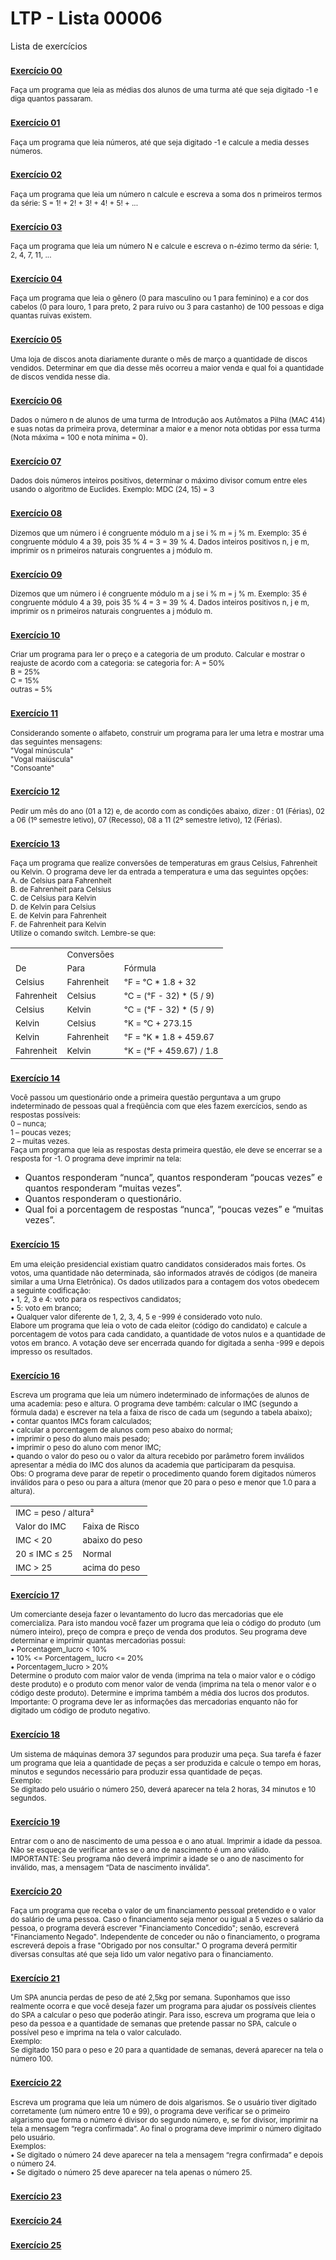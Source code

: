 # LTP - Lista 00006
Lista de exercícios

### <sub>[Exercício 00](https://github.com/albertocerqueira/logica-tecnica-programacao/blob/master/src/br/com/logica/tecnicas/programacao/exercicios00006/Exercicicio00.java "Exercício 00")</sub>
<sub>Faça um programa que leia as médias dos alunos de uma turma até que seja digitado -1 e diga quantos passaram.</sub>

### <sub>[Exercício 01](https://github.com/albertocerqueira/logica-tecnica-programacao/blob/master/src/br/com/logica/tecnicas/programacao/exercicios00006/Exercicicio01.java "Exercício 01")</sub>  
<sub>Faça um programa que leia números, até que seja digitado -1 e calcule a media desses números.</sub>  
	 
### <sub>[Exercício 02](https://github.com/albertocerqueira/logica-tecnica-programacao/blob/master/src/br/com/logica/tecnicas/programacao/exercicios00006/Exercicicio02.java "Exercício 02")</sub>  
<sub>Faça um programa que leia um número n calcule e escreva a soma dos n primeiros termos da série:
S = 1! + 2! + 3! + 4! + 5! + ...</sub>  
	 
### <sub>[Exercício 03](https://github.com/albertocerqueira/logica-tecnica-programacao/blob/master/src/br/com/logica/tecnicas/programacao/exercicios00006/Exercicicio03.java "Exercício 03")</sub>
<sub>Faça um programa que leia um número N e calcule e escreva o n-ézimo termo da série: 1, 2, 4, 7, 11, ...</sub>  
	 
### <sub>[Exercício 04](https://github.com/albertocerqueira/logica-tecnica-programacao/blob/master/src/br/com/logica/tecnicas/programacao/exercicios00006/Exercicicio04.java "Exercício 04")</sub>
<sub>Faça um programa que leia o gênero (0 para masculino ou 1 para feminino) e a cor dos cabelos (0 para louro, 1 para preto, 2 para ruivo ou 3 para castanho) de 100 pessoas e diga quantas ruivas existem.</sub>  
	 
### <sub>[Exercício 05](https://github.com/albertocerqueira/logica-tecnica-programacao/blob/master/src/br/com/logica/tecnicas/programacao/exercicios00006/Exercicicio05.java "Exercício 05")</sub>
<sub>Uma loja de discos anota diariamente durante o mês de março a quantidade de discos vendidos. Determinar em que dia desse mês ocorreu a maior venda e qual foi a quantidade de discos vendida nesse dia.</sub>  

### <sub>[Exercício 06](https://github.com/albertocerqueira/logica-tecnica-programacao/blob/master/src/br/com/logica/tecnicas/programacao/exercicios00006/Exercicicio06.java "Exercício 06")</sub>
<sub>Dados o número n de alunos de uma turma de Introdução aos Autômatos a Pilha (MAC 414) e suas notas da primeira prova, determinar a maior e a menor nota obtidas por essa turma (Nota máxima = 100 e nota mínima = 0).</sub>  

### <sub>[Exercício 07](https://github.com/albertocerqueira/logica-tecnica-programacao/blob/master/src/br/com/logica/tecnicas/programacao/exercicios00006/Exercicicio07.java "Exercício 07")</sub>
<sub>Dados dois números inteiros positivos, determinar o máximo divisor comum entre eles usando o algoritmo de Euclides.
Exemplo: MDC (24, 15) = 3</sub>    

### <sub>[Exercício 08](https://github.com/albertocerqueira/logica-tecnica-programacao/blob/master/src/br/com/logica/tecnicas/programacao/exercicios00006/Exercicicio08.java "Exercício 08")</sub>
<sub>Dizemos que um número i é congruente módulo m a j se i % m = j % m. 
Exemplo: 35 é congruente módulo 4 a 39, pois
35 % 4 = 3 = 39 % 4.
Dados inteiros positivos n, j e m, imprimir os n primeiros naturais congruentes a j módulo m.</sub>  

### <sub>[Exercício 09](https://github.com/albertocerqueira/logica-tecnica-programacao/blob/master/src/br/com/logica/tecnicas/programacao/exercicios00006/Exercicicio09.java "Exercício 09")</sub>
<sub>Dizemos que um número i é congruente módulo m a j se i % m = j % m. 
Exemplo: 35 é congruente módulo 4 a 39, pois
35 % 4 = 3 = 39 % 4.
Dados inteiros positivos n, j e m, imprimir os n primeiros naturais congruentes a j módulo m.</sub>  

### <sub>[Exercício 10](https://github.com/albertocerqueira/logica-tecnica-programacao/blob/master/src/br/com/logica/tecnicas/programacao/exercicios00006/Exercicicio10.java "Exercício 10")</sub>
<sub>Criar um programa para ler o preço e a categoria de um produto. Calcular e mostrar o reajuste de acordo com a categoria: se categoria for: 
A = 50%  
B = 25%  
C = 15%  
outras = 5%</sub>

### <sub>[Exercício 11](https://github.com/albertocerqueira/logica-tecnica-programacao/blob/master/src/br/com/logica/tecnicas/programacao/exercicios00006/Exercicicio11.java "Exercício 11")</sub>
<sub>Considerando somente o alfabeto, construir um programa para ler uma letra e mostrar uma das seguintes mensagens:  
"Vogal minúscula"  
"Vogal maiúscula"  
"Consoante"</sub>

### <sub>[Exercício 12](https://github.com/albertocerqueira/logica-tecnica-programacao/blob/master/src/br/com/logica/tecnicas/programacao/exercicios00006/Exercicicio12.java "Exercício 12")</sub>
<sub>Pedir um mês do ano (01 a 12) e, de acordo com as condições abaixo, dizer : 01 (Férias), 02 a 06 (1º semestre letivo), 07 (Recesso), 08 a 11 (2º semestre letivo), 12 (Férias).</sub>

### <sub>[Exercício 13](https://github.com/albertocerqueira/logica-tecnica-programacao/blob/master/src/br/com/logica/tecnicas/programacao/exercicios00006/Exercicicio13.java "Exercício 13")</sub>
<sub>Faça um programa que realize conversões de temperaturas em graus Celsius, Fahrenheit ou Kelvin. O programa deve ler da entrada a temperatura e uma das seguintes opções:  
A. de Celsius para Fahrenheit  
B. de Fahrenheit para Celsius  
C. de Celsius para Kelvin  
D. de Kelvin para Celsius  
E. de Kelvin para Fahrenheit  
F. de Fahrenheit para Kelvin  
Utilize o comando switch. Lembre-se que:</sub>
<table>
	<tr>
        <td><sub></sub></td>
        <td><sub>Conversões</sub></td>
        <td><sub></sub></td>
    </tr>
    <tr>
        <td><sub>De</sub></td>
        <td><sub>Para</sub></td>
        <td><sub>Fórmula</sub></td>
    </tr>
    <tr>
        <td><sub>Celsius</sub></td>
        <td><sub>Fahrenheit</sub></td>
        <td><sub>°F = °C * 1.8 + 32</sub></td>
    </tr>
    <tr>
        <td><sub>Fahrenheit</sub></td>
        <td><sub>Celsius</sub></td>
        <td><sub>°C = (°F - 32) * (5 / 9)</sub></td>
    </tr>
    <tr>
        <td><sub>Celsius</sub></td>
        <td><sub>Kelvin</sub></td>
        <td><sub>°C = (°F - 32) * (5 / 9)</sub></td>
    </tr>
    <tr>
        <td><sub>Kelvin</sub></td>
        <td><sub>Celsius</sub></td>
        <td><sub>°K = °C + 273.15</sub></td>
    </tr>
    <tr>
        <td><sub>Kelvin</sub></td>
        <td><sub>Fahrenheit</sub></td>
        <td><sub>°F = °K * 1.8 + 459.67</sub></td>
    </tr>
    <tr>
        <td><sub>Fahrenheit</sub></td>
        <td><sub>Kelvin</sub></td>
        <td><sub>°K = (°F + 459.67) / 1.8</sub></sub></td>
    </tr>
</table>

### <sub>[Exercício 14](https://github.com/albertocerqueira/logica-tecnica-programacao/blob/master/src/br/com/logica/tecnicas/programacao/exercicios00006/Exercicicio14.java "Exercício 14")</sub>
<sub>Você passou um questionário onde a primeira questão perguntava a um grupo indeterminado de pessoas qual a freqüência com que eles fazem exercícios, sendo as respostas possíveis:  
0 – nunca;  
1 – poucas vezes;  
2 – muitas vezes.  
Faça um programa que leia as respostas desta primeira questão, ele deve se encerrar se a resposta for -1. O programa deve imprimir na tela:  
- Quantos responderam “nunca”, quantos responderam “poucas vezes” e quantos responderam “muitas vezes”.  
- Quantos responderam o questionário.  
- Qual foi a porcentagem de respostas “nunca”, “poucas vezes” e “muitas vezes”.</sub>

### <sub>[Exercício 15](https://github.com/albertocerqueira/logica-tecnica-programacao/blob/master/src/br/com/logica/tecnicas/programacao/exercicios00006/Exercicicio15.java "Exercício 15")</sub>
<sub>Em uma eleição presidencial existiam quatro candidatos considerados mais fortes. Os votos, uma quantidade não determinada, são informados através de códigos (de maneira similar a uma Urna Eletrônica). Os dados utilizados para a contagem dos votos obedecem a seguinte codificação:  
• 1, 2, 3 e 4: voto para os respectivos candidatos;  
• 5: voto em branco;  
• Qualquer valor diferente de 1, 2, 3, 4, 5 e -999 é considerado voto nulo.  
Elabore um programa que leia o voto de cada eleitor (código do candidato) e calcule a porcentagem de votos para cada candidato, a quantidade de votos nulos e a quantidade de votos em branco. A votação deve ser encerrada quando for digitada a senha -999 e depois impresso os resultados.</sub>

### <sub>[Exercício 16](https://github.com/albertocerqueira/logica-tecnica-programacao/blob/master/src/br/com/logica/tecnicas/programacao/exercicios00006/Exercicicio16.java "Exercício 16")</sub>
<sub>Escreva um programa que leia um número indeterminado de informações de alunos de uma academia: peso e altura. O programa deve também: calcular o IMC (segundo a fórmula dada) e escrever na tela a faixa de risco de cada um (segundo a tabela abaixo);  
• contar quantos IMCs foram calculados;  
• calcular a porcentagem de alunos com peso abaixo do normal;  
• imprimir o peso do aluno mais pesado;  
• imprimir o peso do aluno com menor IMC;  
• quando o valor do peso ou o valor da altura recebido por parâmetro forem inválidos apresentar a média do IMC dos alunos da academia que participaram da pesquisa.  
Obs: O programa deve parar de repetir o procedimento quando forem digitados números inválidos para o peso ou para a altura (menor que 20 para o peso e menor que 1.0 para a altura).</sub>  
<table>
	<tr>
        <td colspan="2"><sub>IMC = peso / altura²</sub></td>
    </tr>
    <tr>
        <td><sub>Valor do IMC</sub></td>
        <td><sub>Faixa de Risco</sub></td>
    </tr>
    <tr>
        <td><sub>IMC < 20</sub></td>
        <td><sub>abaixo do peso</sub></td>
    </tr>
    <tr>
        <td><sub>20 ≤ IMC ≤ 25</sub></td>
        <td><sub>Normal</sub></td>
    </tr>
    <tr>
        <td><sub>IMC > 25</sub></td>
        <td><sub>acima do peso</sub></td>
    </tr>
</table>  

### <sub>[Exercício 17](https://github.com/albertocerqueira/logica-tecnica-programacao/blob/master/src/br/com/logica/tecnicas/programacao/exercicios00006/Exercicicio17.java "Exercício 17")</sub>
<sub>Um comerciante deseja fazer o levantamento do lucro das mercadorias que ele comercializa. Para isto mandou você fazer um programa que leia o código do produto (um número inteiro), preço de compra e preço de venda dos produtos. Seu programa deve determinar e imprimir quantas mercadorias possui:  
• Porcentagem_lucro < 10%  
• 10% <= Porcentagem_ lucro <= 20%  
• Porcentagem_lucro > 20%  
Determine o produto com maior valor de venda (imprima na tela o maior valor e o código deste produto) e o produto com menor valor de venda (imprima na tela o menor valor e o código deste produto). Determine e imprima também a média dos lucros dos produtos.  
Importante: O programa deve ler as informações das mercadorias enquanto não for digitado um código de produto negativo. </sub>

### <sub>[Exercício 18](https://github.com/albertocerqueira/logica-tecnica-programacao/blob/master/src/br/com/logica/tecnicas/programacao/exercicios00006/Exercicicio18.java "Exercício 18")</sub>
<sub>Um sistema de máquinas demora 37 segundos para produzir uma peça. Sua tarefa é fazer um programa que leia a quantidade de peças a ser produzida e calcule o tempo em horas, minutos e segundos necessário para produzir essa quantidade de peças.  
Exemplo:  
Se digitado pelo usuário o número 250, deverá aparecer na tela 2 horas, 34 minutos e 10 segundos.</sub>

### <sub>[Exercício 19](https://github.com/albertocerqueira/logica-tecnica-programacao/blob/master/src/br/com/logica/tecnicas/programacao/exercicios00006/Exercicicio19.java "Exercício 19")</sub>
<sub>Entrar com o ano de nascimento de uma pessoa e o ano atual. Imprimir a idade da pessoa. Não se esqueça de verificar antes se o ano de nascimento é um ano válido.  
IMPORTANTE: Seu programa não deverá imprimir a idade se o ano de nascimento for inválido, mas, a mensagem “Data de nascimento inválida”.</sub>

### <sub>[Exercício 20](https://github.com/albertocerqueira/logica-tecnica-programacao/blob/master/src/br/com/logica/tecnicas/programacao/exercicios00006/Exercicicio20.java "Exercício 20")</sub>
<sub>Faça um programa que receba o valor de um financiamento pessoal pretendido e o valor do salário de uma pessoa. Caso o financiamento seja menor ou igual a 5 vezes o salário da pessoa, o programa deverá escrever "Financiamento Concedido"; senão, escreverá "Financiamento Negado". Independente de conceder ou não o financiamento, o programa escreverá depois a frase "Obrigado por nos consultar." O programa deverá permitir diversas consultas até que seja lido um valor negativo para o financiamento.   </sub>

### <sub>[Exercício 21](https://github.com/albertocerqueira/logica-tecnica-programacao/blob/master/src/br/com/logica/tecnicas/programacao/exercicios00006/Exercicicio21.java "Exercício 21")</sub>
<sub>Um SPA anuncia perdas de peso de até 2,5kg por semana. Suponhamos que isso realmente ocorra e que você deseja fazer um programa para ajudar os possíveis clientes do SPA a calcular o peso que poderão atingir. Para isso, escreva um programa que leia o peso da pessoa e a quantidade de semanas que pretende passar no SPA, calcule o possível peso e imprima na tela o valor calculado.  
Exemplo:  
Se digitado 150 para o peso e 20 para a quantidade de semanas, deverá aparecer na tela o número 100.</sub>

### <sub>[Exercício 22](https://github.com/albertocerqueira/logica-tecnica-programacao/blob/master/src/br/com/logica/tecnicas/programacao/exercicios00006/Exercicicio22.java "Exercício 22")</sub>
<sub>Escreva um programa que leia um número de dois algarismos. Se o usuário tiver digitado corretamente (um número entre 10 e 99), o programa deve verificar se o primeiro algarismo que forma o número é divisor do segundo número, e, se for divisor, imprimir na tela a mensagem “regra confirmada”. Ao final o programa deve imprimir o número digitado pelo usuário.  
Exemplos:  
• Se digitado o número 24 deve aparecer na tela a mensagem “regra confirmada” e depois o número 24.  
• Se digitado o número 25 deve aparecer na tela apenas o número 25.  </sub>

### <sub>[Exercício 23](https://github.com/albertocerqueira/logica-tecnica-programacao/blob/master/src/br/com/logica/tecnicas/programacao/exercicios00006/Exercicicio23.java "Exercício 23")</sub>
<sub></sub>

### <sub>[Exercício 24](https://github.com/albertocerqueira/logica-tecnica-programacao/blob/master/src/br/com/logica/tecnicas/programacao/exercicios00006/Exercicicio24.java "Exercício 24")</sub>
<sub></sub>

### <sub>[Exercício 25](https://github.com/albertocerqueira/logica-tecnica-programacao/blob/master/src/br/com/logica/tecnicas/programacao/exercicios00006/Exercicicio25.java "Exercício 25")</sub>
<sub></sub>
